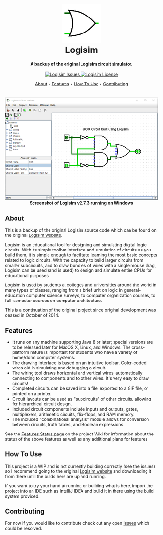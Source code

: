 <!-- HEADER -->
<h1 align="center">
  <br>
    <a href=""><img src="src/main/resources/logisim/img/logisim-icon-128.png" alt="Logisim Icon"></a>
  <br>
    Logisim
  <br>
</h1>

<h4 align="center">A backup of the original Logisim circuit simulator.</h4>


<!-- SHIELDS -->
<p align="center">
    <!-- Issues -->    
    <a href="https://img.shields.io/github/issues/dadler64/Logisim">
        <img src="https://img.shields.io/github/issues/dadler64/Logisim.svg"
            alt="Logisim Issues">
    </a>
    <!-- License -->
    <a href="https://img.shields.io/github/license/dadler64/Logisim">
        <img src="https://img.shields.io/github/license/dadler64/Logisim.svg"
            alt="Logisim License">
    </a>
    <!-- Codacy Grade -->
    
</p>

<!-- LINKS -->
<p align="center">
  <a href="#about">About</a> •
  <a href="#features">Features</a> •
  <a href="#how-to-use">How To Use</a> •
  <a href="#contributing">Contributing</a>
</p>

<!-- SCREENSHOT -->
<h4 align="center">
  <br>
    <a href=""><img src="src/main/resources/github/screenshot_v273.png" alt="Logisim Screenshot"></a>
  <br>
    Screenshot of Logisim v2.7.3 running on Windows
  <br>
</h4>

## About

This is a backup of the original Logisim source code which can be found on the original [Logisim website](http://www.cburch.com/logisim/).

Logisim is an educational tool for designing and simulating digital logic circuits. With its simple toolbar interface and simulation of circuits as you build them, it is simple enough to facilitate learning the most basic concepts related to logic circuits. With the capacity to build larger circuits from smaller subcircuits, and to draw bundles of wires with a single mouse drag, Logisim can be used (and is used) to design and simulate entire CPUs for educational purposes.

Logisim is used by students at colleges and universities around the world in many types of classes, ranging from a brief unit on logic in general-education computer science surveys, to computer organization courses, to full-semester courses on computer architecture.

This is a continuation of the original project since original development was ceased in October of 2014.

## Features

  * It runs on any machine supporting Java 8 or later; special versions are to be released later for MacOS X, Linux, and Windows. The cross-platform nature is important for students who have a variety of home/dorm computer systems.
  * The drawing interface is based on an intuitive toolbar. Color-coded wires aid in simulating and debugging a circuit.
  * The wiring tool draws horizontal and vertical wires, automatically connecting to components and to other wires. It's very easy to draw circuits!
  * Completed circuits can be saved into a file, exported to a GIF file, or printed on a printer.
  * Circuit layouts can be used as "subcircuits" of other circuits, allowing for hierarchical circuit design.
  * Included circuit components include inputs and outputs, gates, multiplexers, arithmetic circuits, flip-flops, and RAM memory.
  * The included "combinational analysis" module allows for conversion between circuits, truth tables, and Boolean expressions.
  
  See the [Features Status page]() on the project Wiki for information about the status of the above features as well as any additional plans for features

## How To Use
  This project is a WIP and is not currently building correctly (see the [issues](https://github.com/dadler64/Logisim/issues)) so I recommend going to the original [Logisim website](http://www.cburch.com/logisim/) and downloading it from there until the bulds here are up and running.
  
  If you want to try your hand at running or building what is here, import the project into an IDE such as IntelliJ IDEA and build it in there using the build system provided. 

## Contributing

  For now if you would like to contribute check out any open [issues](https://github.com/dadler64/Logisim/issues) which could be resolved.
